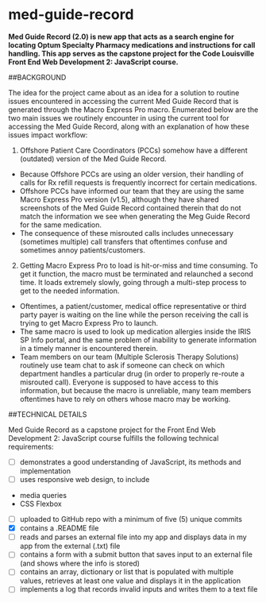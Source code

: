 # med-guide-record
**Med Guide Record (2.0) is new app that acts as a search engine for locating Optum Specialty Pharmacy medications and instructions for call handling. 
This app serves as the capstone project for the Code Louisville Front End Web Development 2: JavaScript course.**

##BACKGROUND

The idea for the project came about as an idea for a solution to routine issues encountered in accessing the current Med Guide Record that is generated through the Macro Express Pro macro. Enumerated below are the two main issues we routinely encounter in using the current tool for accessing the Med Guide Record, along with an explanation of how these issues impact workflow:

1. Offshore Patient Care Coordinators (PCCs) somehow have a different (outdated) version of the Med Guide Record. 
- Because Offshore PCCs are using an older version, their handling of calls for Rx refill requests is frequently incorrect for certain medications. 
- Offshore PCCs have informed our team that they are using the same Macro Express Pro version (v1.5), although they have shared screenshots of the Med Guide Record contained therein that do not match the information we see when generating the Meg Guide Record for the same medication.
- The consequence of these misrouted calls includes unnecessary (sometimes multiple) call transfers that oftentimes confuse and sometimes annoy patients/customers.
2. Getting Macro Express Pro to load is hit-or-miss and time consuming. To get it function, the macro must be terminated and relaunched a second time. It loads extremely slowly, going through a multi-step process to get to the needed information. 
- Oftentimes, a patient/customer, medical office representative or third party payer is waiting on the line while the person receiving the call is trying to get Macro Express Pro to launch. 
- The same macro is used to look up medication allergies inside the IRIS SP Info portal, and the same problem of inability to generate information in a timely manner is encountered therein. 
- Team members on our team (Multiple Sclerosis Therapy Solutions) routinely use team chat to ask if someone can check on which department handles a particular drug (in order to properly re-route a misrouted call). Everyone is supposed to have access to this information, but because the macro is unreliable, many team members oftentimes have to rely on others whose macro may be working. 

##TECHNICAL DETAILS

Med Guide Record as a capstone project for the Front End Web Development 2: JavaScript course fulfills the following technical requirements:

- [ ] demonstrates a good understanding of JavaScript, its methods and implementation
- [ ] uses responsive web design, to include
 - media queries
 - CSS Flexbox
- [ ] uploaded to GitHub repo with a minimum of five (5) unique commits
- [x] contains a .README file
- [ ] reads and parses an external file into my app and displays data in my app from the external (.txt) file
- [ ] contains a form with a submit button that saves input to an external file (and shows where the info is stored)
- [ ] contains an array, dictionary or list that is populated with multiple values, retrieves at least one value and displays it in the application
- [ ] implements a log that records invalid inputs and writes them to a text file  
